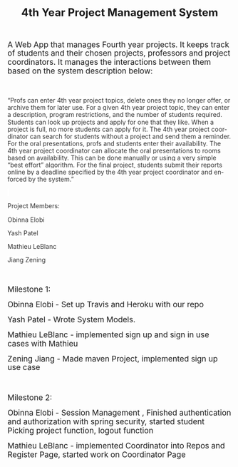 <html>

<head>
<meta http-equiv=Content-Type content="text/html; charset=windows-1252">
<meta name=Generator content="Microsoft Word 15 (filtered)">


</head>

<body lang=EN-US>

<div class=WordSection1>

<p class=MsoNormal align=center style='text-align:center'><b><span
style='font-size:18.0pt;line-height:115%'>4th Year Project Management System</span></b></p>

<p class=MsoNormal><b><span style='font-size:13.0pt;line-height:115%'>&nbsp;</span></b></p>

<p class=MsoNormal><span style='font-size:13.0pt;line-height:115%'>A Web App
that manages Fourth year projects. It keeps track of students and their chosen
projects, professors and project coordinators. It manages the interactions
between them based on the system description below:</span></p>

<p class=MsoNormal><span style='font-size:13.0pt;line-height:115%'>&nbsp;</span></p>

<p class=MsoNormal><span style='font-size:10.5pt;line-height:115%;color:#333333;
background:white'>“Profs can enter 4th year project topics, delete ones they no
longer offer, or archive them for later use. For a given 4th year project
topic, they can enter a description, program restrictions, and the number of
students required. Students can look up projects and apply for one that they
like. When a project is full, no more students can apply for it. The 4th year
project coordinator can search for students without a project and send them a
reminder. For the oral presentations, profs and students enter their
availability. The 4th year project coordinator can allocate the oral
presentations to rooms based on availability. This can be done manually or
using a very simple “best effort” algorithm. For the final project, students
submit their reports online by a deadline specified by the 4th year project
coordinator and enforced by the system.”</span></p>

<p class=MsoNormal><span style='font-size:10.5pt;line-height:115%;color:#333333;
background:white'>&nbsp;</span></p>

<p class=MsoNormal><span style='font-size:10.5pt;line-height:115%;color:#333333;
background:white'>Project Members:</span></p>

<p class=MsoNormal><span style='font-size:10.5pt;line-height:115%;color:#333333;
background:white'>Obinna Elobi</span></p>

<p class=MsoNormal><span style='font-size:10.5pt;line-height:115%;color:#333333;
background:white'>Yash Patel</span></p>

<p class=MsoNormal><span style='font-size:10.5pt;line-height:115%;color:#333333;
background:white'>Mathieu LeBlanc</span></p>

<p class=MsoNormal><span style='font-size:10.5pt;line-height:115%;color:#333333;
background:white'>Jiang Zening</span></p>

<p class=MsoNormal><span style='font-size:13.0pt;line-height:115%'>&nbsp;</span></p>

<p class=MsoNormal><span style='font-size:13.0pt;line-height:115%'>Milestone 1:</span></p>

<p class=MsoNormal><span style='font-size:13.0pt;line-height:115%'>Obinna Elobi
- Set up Travis and Heroku with our repo</span></p>

<p class=MsoNormal><span style='font-size:13.0pt;line-height:115%'>Yash Patel -
Wrote System Models.</span></p>

<p class=MsoNormal><span style='font-size:13.0pt;line-height:115%'>Mathieu
LeBlanc - implemented sign up and sign in use cases with Mathieu</span></p>

<p class=MsoNormal><span style='font-size:13.0pt;line-height:115%'>Zening Jiang
- Made maven Project, implemented sign up use case</span></p>


<p class=MsoNormal><span style='font-size:13.0pt;line-height:115%'>&nbsp;</span></p>

<p class=MsoNormal><span style='font-size:13.0pt;line-height:115%'>Milestone 2:</span></p>
<p class=MsoNormal><span style='font-size:13.0pt;line-height:115%'>Obinna Elobi
- Session Management , Finished authentication and authorization with spring security, started student Picking project function, logout function</span></p>

<p class=MsoNormal><span style='font-size:13.0pt;line-height:115%'>Mathieu
LeBlanc - implemented Coordinator into Repos and Register Page, started work on Coordinator Page</span></p>

</div>

</body>

</html>
